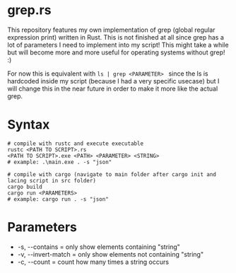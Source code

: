 # grep.rs
This repository features my own implementation of grep (global regular expression print) written in Rust. This is not finished at all since grep has a lot of parameters I need to implement into my script! This might take a while but will become more and more useful for operating systems without grep! :)

For now this is equivalent with ```ls | grep <PARAMETER> ``` since the ls is hardcoded inside my script (because I had a very specific usecase) but I will change this in the near future in order to make it more like the actual grep. 

# Syntax
```
# compile with rustc and execute executable
rustc <PATH TO SCRIPT>.rs
<PATH TO SCRIPT>.exe <PATH> <PARAMETER> <STRING>
# example: .\main.exe . -s "json"

# compile with cargo (navigate to main folder after cargo init and lacing script in src folder)
cargo build
cargo run <PARAMETERS>
# example: cargo run . -s "json"
```

# Parameters
- -s, --contains <string>  = only show elements containing "string"
- -v, --invert-match <string> = only show elements not containing "string"
- -c, --count <string> = count how many times a string occurs